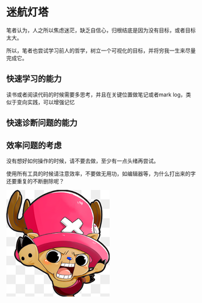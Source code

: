 
# 迷航灯塔

笔者认为，人之所以焦虑迷茫，缺乏自信心，归根结底是因为没有目标，或者目标太大。

所以，笔者也尝试学习前人的哲学，树立一个可视化的目标，并将穷我一生来尽量完成它。


## 快速学习的能力

读书或者阅读代码的时候需要多思考，并且在关键位置做笔记或者mark log，类似于变向实践，可以增强记忆


## 快速诊断问题的能力


## 效率问题的考虑

没有想好如何操作的时候，请不要去做，至少有一点头绪再尝试。

使用所有工具的时候请注意效率，不要做无用功，如编辑器等，为什么打出来的字还要重复的不断删除呢？

![No Resource](images/joba.png)


